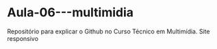 # Aula-06---multimidia
Repositório para explicar o Github no Curso Técnico em Multimídia. Site responsivo
